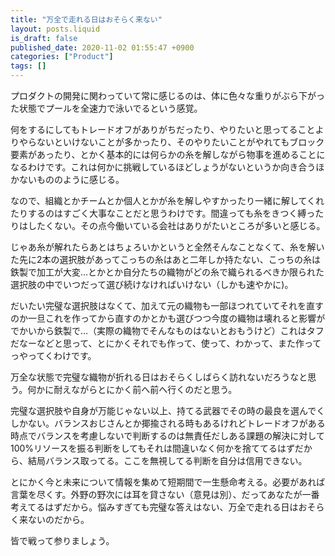 ```yaml
---
title: "万全で走れる日はおそらく来ない"
layout: posts.liquid
is_draft: false
published_date: 2020-11-02 01:55:47 +0900
categories: ["Product"]
tags: []
---
```


プロダクトの開発に関わっていて常に感じるのは、体に色々な重りがぶら下がった状態でプールを全速力で泳いでるという感覚。

何をするにしてもトレードオフがありがちだったり、やりたいと思ってることよりやらないといけないことが多かったり、そのやりたいことがやれてもブロック要素があったり、とかく基本的には何らかの糸を解しながら物事を進めることになるわけです。これは何かに挑戦しているほどしょうがないというか向き合うほかないもののように感じる。

なので、組織とかチームとか個人とかが糸を解しやすかったり一緒に解してくれたりするのはすごく大事なことだと思うわけです。間違っても糸をきつく縛ったりはしたくない。その点今働いている会社はありがたいところが多いと感じる。

じゃあ糸が解れたらあとはちょろいかというと全然そんなことなくて、糸を解いた先に2本の選択肢があってこっちの糸はあと二年しか持たない、こっちの糸は鉄製で加工が大変…とかとか自分たちの織物がどの糸で織られるべきか限られた選択肢の中でいつだって選び続けなければいけない（しかも速やかに)。

だいたい完璧な選択肢はなくて、加えて元の織物も一部ほつれていてそれを直すのか一旦これを作ってから直すのかとかも選びつつ今度の織物は壊れると影響がでかいから鉄製で…（実際の織物でそんなものはないとおもうけど）これはタフだなーなどと思って、とにかくそれでも作って、使って、わかって、また作ってっやってくわけです。

万全な状態で完璧な織物が折れる日はおそらくしばらく訪れないだろうなと思う。何かに耐えながらとにかく前へ前へ行くのだと思う。

完璧な選択肢や自身が万能じゃない以上、持てる武器でその時の最良を選んでくしかない。バランスおじさんとか揶揄される時もあるけれどトレードオフがある時点でバランスを考慮しないで判断するのは無責任だしある課題の解決に対して100%リソースを振る判断をしてもそれは間違いなく何かを捨ててるはずだから、結局バランス取ってる。ここを無視してる判断を自分は信用できない。

とにかく今と未来について情報を集めて短期間で一生懸命考える。必要があれば言葉を尽くす。外野の野次には耳を貸さない（意見は別）、だってあなたが一番考えてるはずだから。悩みすぎても完璧な答えはない、万全で走れる日はおそらく来ないのだから。

皆で戦って参りましょう。


